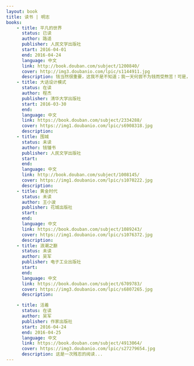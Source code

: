 ```yaml
---
layout: book
title: 读书 | 明志
books: 
    - title: 平凡的世界
      status: 已读
      author: 路遥
      publisher: 人民文学出版社
      start: 2016-04-01
      end: 2016-04-24
      language: 中文
      link: http://book.douban.com/subject/1200840/
      cover: http://img3.doubanio.com/lpic/s1144911.jpg
      description: 钱当然很重要，这我不是不知道；我一天何尝不为钱而受熬苦！可是，我又觉得，人活这一辈子，还应该有些另外的什么才对……
    - title: 大话设计模式
      status: 在读
      author: 程杰
      publisher: 清华大学出版社
      start: 2016-03-30
      end: 
      language: 中文
      link: https://book.douban.com/subject/2334288/
      cover: https://img1.doubanio.com/lpic/s6908318.jpg
      description: 
    - title: 围城
      status: 未读
      author: 钱锺书 
      publisher: 人民文学出版社
      start: 
      end: 
      language: 中文
      link: http://book.douban.com/subject/1008145/
      cover: https://img1.doubanio.com/lpic/s1070222.jpg
      description:
    - title: 黄金时代
      status: 未读
      author: 王小波
      publisher: 花城出版社
      start: 
      end: 
      language: 中文
      link: https://book.douban.com/subject/1089243/
      cover: https://img1.doubanio.com/lpic/s1076372.jpg
      description:
    - title: 浪潮之巅
      status: 未读
      author: 吴军
      publisher: 电子工业出版社
      start: 
      end: 
      language: 中文
      link: https://book.douban.com/subject/6709783/
      cover: https://img3.doubanio.com/lpic/s6807265.jpg
      description: 

    - title: 活着
      status: 在读
      author: 吴军
      publisher: 作家出版社
      start: 2016-04-24
      end: 2016-04-25
      language: 中文
      link: https://book.douban.com/subject/4913064/
      cover: https://img3.doubanio.com/lpic/s27279654.jpg
      description: 这是一次残忍的阅读...
---
```

